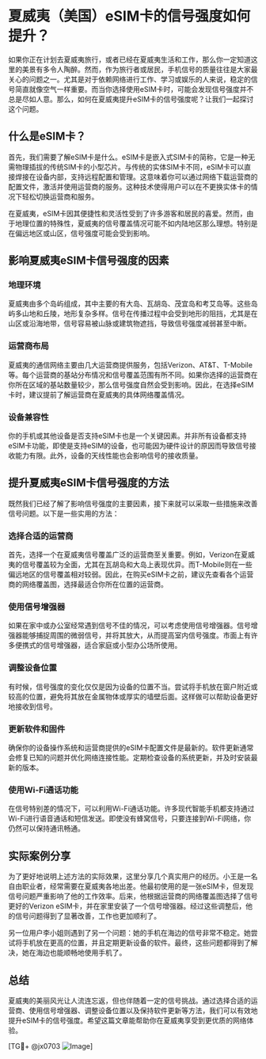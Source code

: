 # 夏威夷（美国）eSIM卡的信号强度如何提升？

如果你正在计划去夏威夷旅行，或者已经在夏威夷生活和工作，那么你一定知道这里的美景有多令人陶醉。然而，作为旅行者或居民，手机信号的质量往往是大家最关心的问题之一。尤其是对于依赖网络进行工作、学习或娱乐的人来说，稳定的信号简直就像空气一样重要。而当你选择使用eSIM卡时，可能会发现信号强度并不总是尽如人意。那么，如何在夏威夷提升eSIM卡的信号强度呢？让我们一起探讨这个问题。

## 什么是eSIM卡？

首先，我们需要了解eSIM卡是什么。eSIM卡是嵌入式SIM卡的简称，它是一种无需物理插拔的传统SIM卡的小型芯片。与传统的实体SIM卡不同，eSIM卡可以直接焊接在设备内部，支持远程配置和管理。这意味着你可以通过网络下载运营商的配置文件，激活并使用运营商的服务。这种技术使得用户可以在不更换实体卡的情况下轻松切换运营商和服务。

在夏威夷，eSIM卡因其便捷性和灵活性受到了许多游客和居民的喜爱。然而，由于地理位置的特殊性，夏威夷的信号覆盖情况可能不如内陆地区那么理想。特别是在偏远地区或山区，信号强度可能会受到影响。

## 影响夏威夷eSIM卡信号强度的因素

### 地理环境

夏威夷由多个岛屿组成，其中主要的有大岛、瓦胡岛、茂宜岛和考艾岛等。这些岛屿多山地和丘陵，地形复杂多样。信号在传播过程中会受到地形的阻挡，尤其是在山区或沿海地带，信号容易被山脉或建筑物遮挡，导致信号强度减弱甚至中断。

### 运营商布局

夏威夷的通信网络主要由几大运营商提供服务，包括Verizon、AT&T、T-Mobile等。每个运营商的基站分布情况和信号覆盖范围有所不同。如果你选择的运营商在你所在区域的基站数量较少，那么信号强度自然会受到影响。因此，在选择eSIM卡时，建议提前了解运营商在夏威夷的具体网络覆盖情况。

### 设备兼容性

你的手机或其他设备是否支持eSIM卡也是一个关键因素。并非所有设备都支持eSIM卡功能，即使是支持eSIM的设备，也可能因为硬件设计的原因而导致信号接收能力有限。此外，设备的天线性能也会影响信号的接收质量。

## 提升夏威夷eSIM卡信号强度的方法

既然我们已经了解了影响信号强度的主要因素，接下来就可以采取一些措施来改善信号问题。以下是一些实用的方法：

### 选择合适的运营商

首先，选择一个在夏威夷信号覆盖广泛的运营商至关重要。例如，Verizon在夏威夷的信号覆盖较为全面，尤其在瓦胡岛和大岛上表现优异。而T-Mobile则在一些偏远地区的信号覆盖相对较弱。因此，在购买eSIM卡之前，建议先查看各个运营商的网络覆盖图，选择最适合你所在位置的运营商。

### 使用信号增强器

如果在家中或办公室经常遇到信号不佳的情况，可以考虑使用信号增强器。信号增强器能够捕捉周围的微弱信号，并将其放大，从而提高室内信号强度。市面上有许多便携式的信号增强器，适合家庭或小型办公场所使用。

### 调整设备位置

有时候，信号强度的变化仅仅是因为设备的位置不当。尝试将手机放在窗户附近或较高的位置，避免将其放在金属物体或厚实的墙壁后面。这样做可以帮助设备更好地接收到信号。

### 更新软件和固件

确保你的设备操作系统和运营商提供的eSIM卡配置文件是最新的。软件更新通常会修复已知的问题并优化网络连接性能。定期检查设备的系统更新，并及时安装最新的版本。

### 使用Wi-Fi通话功能

在信号特别差的情况下，可以利用Wi-Fi通话功能。许多现代智能手机都支持通过Wi-Fi进行语音通话和短信发送。即使没有蜂窝信号，只要连接到Wi-Fi网络，你仍然可以保持通讯畅通。

## 实际案例分享

为了更好地说明上述方法的实际效果，这里分享几个真实用户的经历。小王是一名自由职业者，经常需要在夏威夷各地出差。他最初使用的是一张eSIM卡，但发现信号问题严重影响了他的工作效率。后来，他根据运营商的网络覆盖图选择了信号更好的Verizon eSIM卡，并在家里安装了一个信号增强器。经过这些调整后，他的信号问题得到了显著改善，工作也更加顺利了。

另一位用户李小姐则遇到了另一个问题：她的手机在海边的信号非常不稳定。她尝试将手机放在更高的位置，并且定期更新设备的软件。最终，这些问题都得到了解决，她在海边也能顺畅地使用手机了。

## 总结

夏威夷的美丽风光让人流连忘返，但也伴随着一定的信号挑战。通过选择合适的运营商、使用信号增强器、调整设备位置以及保持软件更新等方法，我们可以有效地提升eSIM卡的信号强度。希望这篇文章能帮助你在夏威夷享受到更优质的网络体验。

[TG💪+ @jx0703 ![Image](https://github.com/user-attachments/assets/dbca1d08-cadb-493c-b0ec-ad6f7a83f270)]